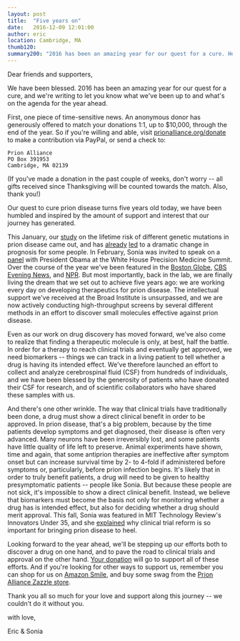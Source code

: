 ```yaml
---
layout: post
title:  "Five years on"
date:   2016-12-09 12:01:00
author: eric
location: Cambridge, MA
thumb120: 
summary200: "2016 has been an amazing year for our quest for a cure. Here's a bit of what we've been up to and what's on the agenda for the year ahead."
---
```


Dear friends and supporters,

We have been blessed. 2016 has been an amazing year for our quest for a cure, and we're writing to let you know what we've been up to and what's on the agenda for the year ahead.

First, one piece of time-sensitive news. An anonymous donor has generously offered to match your donations 1:1, up to $10,000, through the end of the year. So if you're willing and able, visit [prionalliance.org/donate](http://www.prionalliance.org/donate/) to make a contribution via PayPal, or send a check to:

~~~
Prion Alliance
PO Box 391953
Cambridge, MA 02139
~~~

(If you've made a donation in the past couple of weeks, don't worry -- all gifts received since Thanksgiving will be counted towards the match. Also, thank you!)

Our quest to cure prion disease turns five years old today, we have been humbled and inspired by the amount of support and interest that our journey has generated.

This January, our [study](https://github.com/ericminikel/prnp_penetrance/blob/master/manuscript.md) on the lifetime risk of different genetic mutations in prion disease came out, and has [already](http://stm.sciencemag.org/content/8/322/322fs3.full) [led](http://www.nature.com/news/a-radical-revision-of-human-genetics-1.20779) to a dramatic change in prognosis for some people. In February, Sonia was invited to speak on a [panel](https://www.youtube.com/watch?v=5dpwG8HpPgI) with President Obama at the White House Precision Medicine Summit. Over the course of the year we've been featured in the [Boston Globe](http://bostonglobe.com/magazine/2016/02/17/husband-and-wife-race-cure-her-fatal-genetic-disease/SLnmAndVfrq9XO1NnLIgkL/story.html), [CBS Evening News](http://www.cbsnews.com/news/on-the-road-newlyweds-become-research-scientist-to-find-cure-for-wifes-disease/), and [NPR](http://www.npr.org/sections/health-shots/2016/11/28/503035862/big-data-coming-in-faster-than-biomedical-researchers-can-process-it). But most importantly, back in the lab, we are finally living the dream that we set out to achieve five years ago: we are working every day on developing therapeutics for prion disease. The intellectual support we've received at the Broad Institute is unsurpassed, and we are now actively conducting high-throughput screens by several different methods in an effort to discover small molecules effective against prion disease.

Even as our work on drug discovery has moved forward, we've also come to realize that finding a therapeutic molecule is only, at best, half the battle. In order for a therapy to reach clinical trials and eventually get approved, we need biomarkers -- things we can track in a living patient to tell whether a drug is having its intended effect. We've therefore launched an effort to collect and analyze cerebrospinal fluid (CSF) from hundreds of individuals, and we have been blessed by the generosity of patients who have donated their CSF for research, and of scientific collaborators who have shared these samples with us.

And there's one other wrinkle. The way that clinical trials have traditionally been done, a drug must show a direct clinical benefit in order to be approved. In prion disease, that's a big problem, because by the time patients develop symptoms and get diagnosed, their disease is often very advanced. Many neurons have been irreversibly lost, and some patients have little quality of life left to preserve. Animal experiments have shown, time and again, that some antiprion therapies are ineffective after symptom onset but can increase survival time by 2- to 4-fold if administered before symptoms or, particularly, before prion infection begins. It's likely that in order to truly benefit patients, a drug will need to be given to healthy presymptomatic patients -- people like Sonia. But because these people are not sick, it's impossible to show a direct clinical benefit. Instead, we believe that biomarkers must become the basis not only for monitoring whether a drug has is intended effect, but also for deciding whether a drug should merit approval. This fall, Sonia was featured in MIT Technology Review's Innovators Under 35, and she [explained](http://events.technologyreview.com/video/watch/sonia-vallabh-broad-innovator/) why clinical trial reform is so important for bringing prion disease to heel.

Looking forward to the year ahead, we'll be stepping up our efforts both to discover a drug on one hand, and to pave the road to clinical trials and approval on the other hand. [Your donation](http://www.prionalliance.org/donate/) will go to support all of these efforts. And if you're looking for other ways to support us, remember you can shop for us on [Amazon Smile](http://smile.amazon.com/ch/46-0732060), and buy some swag from the [Prion Alliance Zazzle store](http://www.zazzle.com/prionalliance).

Thank you all so much for your love and support along this journey -- we couldn't do it without you.

with love,

Eric & Sonia


